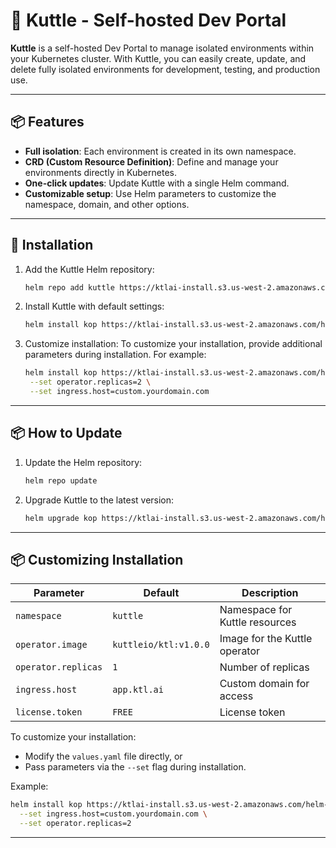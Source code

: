 # 🚀 Kuttle - Self-hosted Dev Portal

**Kuttle** is a self-hosted Dev Portal to manage isolated environments within your Kubernetes cluster. With Kuttle, you can easily create, update, and delete fully isolated environments for development, testing, and production use.

---

## 📦 **Features**
- **Full isolation**: Each environment is created in its own namespace.
- **CRD (Custom Resource Definition)**: Define and manage your environments directly in Kubernetes.
- **One-click updates**: Update Kuttle with a single Helm command.
- **Customizable setup**: Use Helm parameters to customize the namespace, domain, and other options.

---

## 🚀 **Installation**

1. Add the Kuttle Helm repository:
   ```bash
   helm repo add kuttle https://ktlai-install.s3.us-west-2.amazonaws.com/helm-charts/
   ```

2. Install Kuttle with default settings:
   ```bash
   helm install kop https://ktlai-install.s3.us-west-2.amazonaws.com/helm-charts/ktl-1.0.1.tgz --namespace kuttle --create-namespace
   ```

3. Customize installation:
To customize your installation, provide additional parameters during installation. For example:
   ```bash
   helm install kop https://ktlai-install.s3.us-west-2.amazonaws.com/helm-charts/ktl-1.0.1.tgz --namespace kuttle \
    --set operator.replicas=2 \
    --set ingress.host=custom.yourdomain.com
   ```

---

## 📦 **How to Update**

1. Update the Helm repository:
   ```bash
   helm repo update
   ```

2. Upgrade Kuttle to the latest version:
   ```bash
   helm upgrade kop https://ktlai-install.s3.us-west-2.amazonaws.com/helm-charts/ktl-1.0.1.tgz --namespace kuttle
   ```

---

## 📦 **Customizing Installation**

| **Parameter**      | **Default**          | **Description**               |
|-------------------|---------------------|-------------------------------|
| `namespace`        | `kuttle`            | Namespace for Kuttle resources |
| `operator.image`   | `kuttleio/ktl:v1.0.0`| Image for the Kuttle operator  |
| `operator.replicas`| `1`                  | Number of replicas             |
| `ingress.host`     | `app.ktl.ai`        | Custom domain for access       |
| `license.token`    | `FREE`              | License token                  |

To customize your installation:
- Modify the `values.yaml` file directly, or
- Pass parameters via the `--set` flag during installation.

Example:
```bash
helm install kop https://ktlai-install.s3.us-west-2.amazonaws.com/helm-charts/ktl-1.0.1.tgz --namespace kuttle \
  --set ingress.host=custom.yourdomain.com \
  --set operator.replicas=2
```

---
